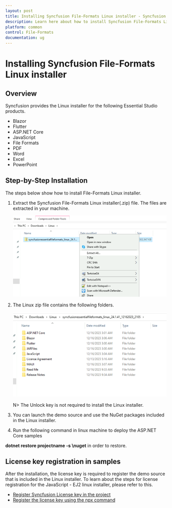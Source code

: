 ```yaml
---
layout: post
title: Installing Syncfusion File-Formats Linux installer - Syncfusion
description: Learn here about how to install Syncfusion File-Formats Linux installer after downloading from our Syncfusion website.
platform: common
control: File-Formats
documentation: ug
---
```


# Installing Syncfusion File-Formats Linux installer

## Overview

Syncfusion provides the Linux installer for the following Essential Studio products.

* Blazor
* Flutter
* ASP.NET Core
* JavaScript
* File Formats
* PDF
* Word
* Excel
* PowerPoint


## Step-by-Step Installation

The steps below show how to install File-Formats Linux installer.

1. Extract the Syncfusion File-Formats Linux installer(.zip) file. The files are extracted in your machine.

   ![Welcome wizard](images/Linux_Installer1.png)
   

2. The Linux zip file contains the following folders.

   ![License Agreement](images/Linux_Installer2.png)   
   
   N> The Unlock key is not required to install the Linux installer.


4. You can launch the demo source and use the NuGet packages included in the Linux installer.


5. Run the following command in linux machine to deploy the ASP.NET Core samples
 
  **dotnet restore projectname -s \nuget** in order to restore.

## License key registration in samples

After the installation, the license key is required to register the demo source that is included in the Linux installer. To learn about the steps for license registration for the JavaScript - EJ2 linux installer, please refer to this.

* [Register Syncfusion License key in the project](https://ej2.syncfusion.com/react/documentation/licensing/license-key-registration#register-syncfusion-license-key-in-the-project)
* [Register the license key using the npx command](https://ej2.syncfusion.com/react/documentation/licensing/license-key-registration#register-syncfusion-license-key-using-the-npx-command)